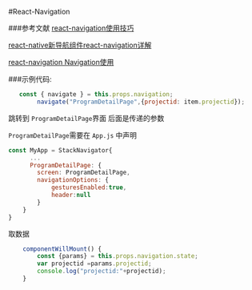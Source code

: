 #React-Navigation 

###参考文献 
[react-navigation使用技巧](http://www.jianshu.com/p/2f575cc35780)

[react-native新导航组件react-navigation详解](http://blog.csdn.net/sinat_17775997/article/details/70176688)

[react-navigation Navigation使用](http://blog.csdn.net/u013147860/article/details/68926816)

###示例代码:

```js
   const { navigate } = this.props.navigation;
        navigate("ProgramDetailPage",{projectid: item.projectid});
```
跳转到 `ProgramDetailPage`界面 后面是传递的参数

`ProgramDetailPage`需要在 `App.js` 中声明

```js
const MyApp = StackNavigator{
      ...
      ProgramDetailPage: {
        screen: ProgramDetailPage,
        navigationOptions: {
            gesturesEnabled:true,
            header:null
        }
    }
}
```

取数据
```js
    componentWillMount() {
        const {params} = this.props.navigation.state;
        var projectid =params.projectid;
        console.log("projectid:"+projectid);
    }
```